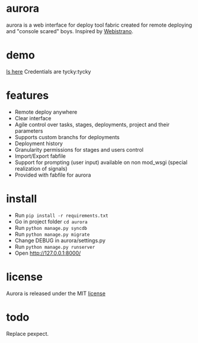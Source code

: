aurora
======

aurora is a web interface for deploy tool fabric created for remote deploying and "console scared" boys.
Inspired by [Webistrano](https://github.com/peritor/webistrano/).

demo
====
[Is here](http://aurora.fefelovgroup.com/)
Credentials are tycky:tycky

features
========
* Remote deploy anywhere
* Clear interface
* Agile control over tasks, stages, deployments, project and their parameters
* Supports custom branchs for deployments
* Deployment history
* Granularity permissions for stages and users control
* Import/Export fabfile
* Support for prompting (user input) available on non mod_wsgi (special realization of signals)
* Provided with fabfile for aurora

install
=======
* Run `pip install -r requirements.txt`
* Go in project folder `cd aurora`
* Run `python manage.py syncdb`
* Run `python manage.py migrate`
* Change DEBUG in aurora/settings.py
* Run `python manage.py runserver`
* Open http://127.0.0.1:8000/

license
====
Aurora is released under the MIT [license](http://www.opensource.org/licenses/MIT)

todo
====
Replace pexpect.
